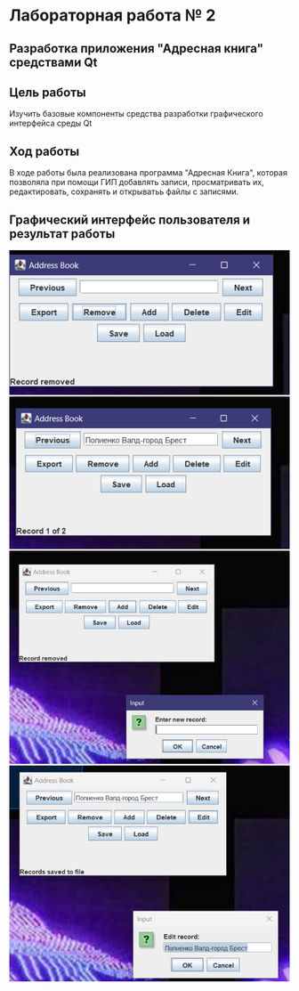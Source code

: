 # Лабораторная работа № 2

## Разработка приложения "Адресная книга" средствами Qt

## Цель работы 
Изучить базовые компоненты средства разработки графического интерфейса среды Qt

## Ход работы
В ходе работы была  реализована программа "Адресная Книга", которая позволяла при помощи  ГИП добавлять записи, просматривать их, редактировать, сохранять и открыватьь файлы с записями.

## Графический интерфейс пользователя и результат работы
![](images/1.png)
![](images/2.png)
![](images/3.png)
![](images/4.png)
